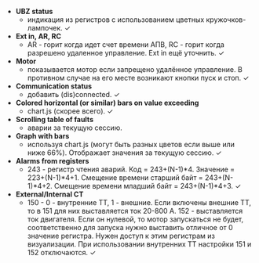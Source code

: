 * **UBZ status**
	- индикация из регистров с использованием цветных кружочков-лампочек. ✓
* **Ext in, AR, RC**
	- AR - горит когда идет счет времени АПВ, RC - горит когда разрешено удаленное управление. Ext in ещё уточнить. ✓
* **Motor**
	- показывается мотор если запрещено удалённое управление. В противном случае на его месте возникают кнопки пуск и стоп. ✓
* **Communication status**
	- добавить (dis)connected. ✓
* **Colored horizontal (or similar) bars on value exceeding**
	- chart.js (скорее всего). ✓
* **Scrolling table of faults**
	- аварии за текущую сессию.
* **Graph with bars**
	- используя chart.js (могут быть разных цветов если выше или ниже 66%). Отображает значения за текущую сессию. ✓
* **Alarms from registers**
	- 243 - регистр чтения аварий. Код = 243+(N-1)*4. Значение = 223+(N-1)*4+1. Смещение времени старший байт = 243+(N-1)*4+2. Смещение времени младший байт = 243+(N-1)*4+3. ✓
* **External/Internal СT**
	- 150 - 0 - внутренние ТТ, 1 - внешние. Если включены внешние ТТ, то в 151 для них выставляется ток 20-800 А. 152 - выставляется ток двигателя. Если он нулевой, то мотор запускаться не будет, соответственно для запуска нужно выставить отличное от 0 значение регистра. Нужен доступ к этим регистрам из визуализации. При использовании внутренних ТТ настройки 151 и 152 отключаются.  ✓
